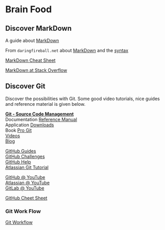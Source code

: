 # Brain Food


## Discover MarkDown

A guide about [MarkDown](https://guides.github.com/features/mastering-markdown/)

From `daringfireball.net` about [MarkDown](https://daringfireball.net/projects/markdown/) and the [syntax](https://daringfireball.net/projects/markdown/syntax)

[MarkDown Cheat Sheet](https://github.com/adam-p/markdown-here/wiki/Markdown-Cheatsheet)

[MarkDown at Stack Overflow](http://stackoverflow.com/editing-help)


## Discover Git

Discover the possibilities with Git. Some good video tutorials, nice guides and reference material is given below.

__[Git - Source Code Management](https://git-scm.com/)__  
Documentation [Reference Manual](https://git-scm.com/doc)  
Application [Downloads](https://git-scm.com/downloads)  
Book [Pro Git](https://git-scm.com/book/en/v2)  
[Videos](https://git-scm.com/videos)  
[Blog](https://git-scm.com/blog)  

[GitHub Guides](https://guides.github.com/)  
[GitHub Challenges](https://try.github.io/levels/1/challenges/1)  
[GitHub Help](https://help.github.com/)  
[Atlassian Git Tutorial](https://www.atlassian.com/git/tutorials/)  
 
[GitHub @ YouTube](https://www.youtube.com/user/GitHubGuides/playlists)  
[Atlassian @ YouTube](https://www.youtube.com/user/GoAtlassian/search?query=git)  
[GitLab @ YouTube](https://www.youtube.com/channel/UCnMGQ8QHMAnVIsI3xJrihhg/videos)  

[GitHub Cheet Sheet](https://training.github.com/kit/downloads/github-git-cheat-sheet.pdf)


### Git Work Flow

[Git Workflow](https://about.gitlab.com/2014/09/29/gitlab-flow/)  
